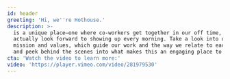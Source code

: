 ```yaml
---
id: header
greeting: 'Hi, we''re Hothouse.'
description: >-
  is a unique place—one where co-workers get together in our off time, and we
  actually look forward to showing up every morning. Take a look into our
  mission and values, which guide our work and the way we relate to each other,
  and peek behind the scenes into what makes this an engaging place to work.
cta: 'Watch the video to learn more:'
video: 'https://player.vimeo.com/video/281979530'
---
```


